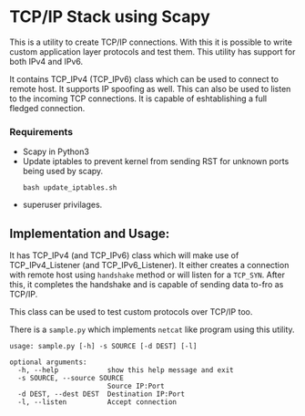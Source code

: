 # TCP/IP Stack using Scapy
This is a utility to create TCP/IP connections. With this it is possible to write custom application layer protocols and test them. This utility has support for both IPv4 and IPv6.

It contains TCP_IPv4 (TCP_IPv6) class which can be used to connect to remote host. It supports IP spoofing as well. This can also be used to listen to the incoming TCP connections. It is capable of eshtablishing a full fledged connection.

### Requirements
* Scapy in Python3
* Update iptables to prevent kernel from sending RST for unknown ports being used by scapy.
    ```
    bash update_iptables.sh
    ```
* superuser privilages.

## Implementation and Usage:
It has TCP_IPv4 (and TCP_IPv6) class which will make use of TCP_IPv4_Listener (and TCP_IPv6_Listener). It either creates a connection with remote host using ```handshake``` method or will listen for a ```TCP_SYN```. After this, it completes the handshake and is capable of sending data to-fro as TCP/IP.

This class can be used to test custom protocols over TCP/IP too.

There is a ```sample.py``` which implements ```netcat``` like program using this utility.

```
usage: sample.py [-h] -s SOURCE [-d DEST] [-l]

optional arguments:
  -h, --help            show this help message and exit
  -s SOURCE, --source SOURCE
                        Source IP:Port
  -d DEST, --dest DEST  Destination IP:Port
  -l, --listen          Accept connection
```

